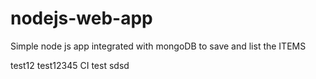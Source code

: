 # nodejs-web-app
Simple node js app integrated with mongoDB to save and list the ITEMS

test12
test12345
CI test sdsd
